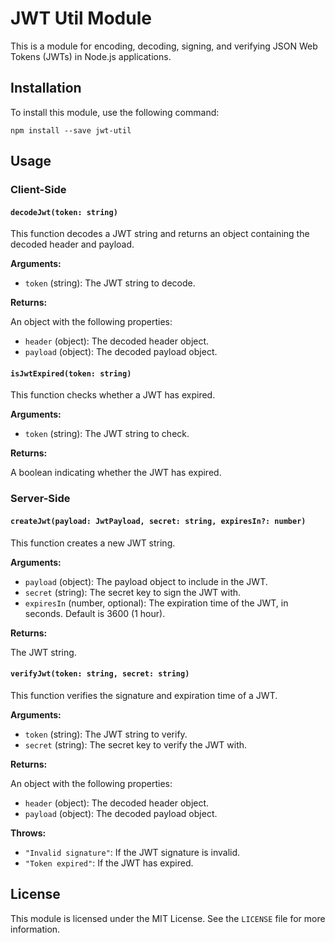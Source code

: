 # JWT Util Module

This is a module for encoding, decoding, signing, and verifying JSON Web Tokens (JWTs) in Node.js applications.

## Installation

To install this module, use the following command:

```
npm install --save jwt-util
```

## Usage

### Client-Side

#### `decodeJwt(token: string)`

This function decodes a JWT string and returns an object containing the decoded header and payload.

**Arguments:**

- `token` (string): The JWT string to decode.

**Returns:**

An object with the following properties:

- `header` (object): The decoded header object.
- `payload` (object): The decoded payload object.

#### `isJwtExpired(token: string)`

This function checks whether a JWT has expired.

**Arguments:**

- `token` (string): The JWT string to check.

**Returns:**

A boolean indicating whether the JWT has expired.

### Server-Side

#### `createJwt(payload: JwtPayload, secret: string, expiresIn?: number)`

This function creates a new JWT string.

**Arguments:**

- `payload` (object): The payload object to include in the JWT.
- `secret` (string): The secret key to sign the JWT with.
- `expiresIn` (number, optional): The expiration time of the JWT, in seconds. Default is 3600 (1 hour).

**Returns:**

The JWT string.

#### `verifyJwt(token: string, secret: string)`

This function verifies the signature and expiration time of a JWT.

**Arguments:**

- `token` (string): The JWT string to verify.
- `secret` (string): The secret key to verify the JWT with.

**Returns:**

An object with the following properties:

- `header` (object): The decoded header object.
- `payload` (object): The decoded payload object.

**Throws:**

- `"Invalid signature"`: If the JWT signature is invalid.
- `"Token expired"`: If the JWT has expired.

## License

This module is licensed under the MIT License. See the `LICENSE` file for more information.